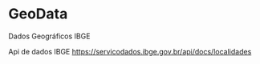# GeoData
Dados Geográficos IBGE

Api de dados IBGE
https://servicodados.ibge.gov.br/api/docs/localidades
